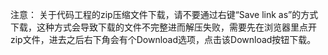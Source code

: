 注意：
关于代码工程的zip压缩文件下载，请不要通过右键“Save link as”的方式下载，这种方式会导致下载的文件不完整进而解压失败，需要先在浏览器里点开zip文件，进去之后右下角会有个Download选项，点击该Download按钮下载。